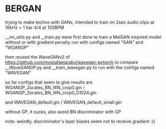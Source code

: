 # BERGAN

trying to make techno with GANs, intended to train on 2sec audio clips at 16kHz = 1 bar 4/4 at 120BPM

__nn_utils.py and __train.py were first done to train a MelGAN inspired model without or with gradient penalty
run with configs named "GAN" and "WGANGP"

then reused the WaveGANv2 of https://github.com/mostafaelaraby/wavegan-pytorch to compare
__WaveGANGP.py and __train_wavegan.py to run with the configs named "WAVEGAN"

so far configs that seem to give results are
WGANGP_2scales_BN_WN_crop0.gin / WGANGP_2scales_BN_WN_crop0_G1024.gin

and
WAVEGAN_default.gin / WAVEGAN_default_small.gin

without GP, it sucks, also avoid BN discriminator with GP

note: weirdly, discriminator's layer biases seem not to receive gradient :((
